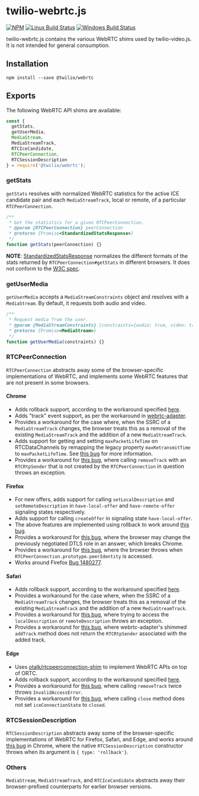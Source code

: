 twilio-webrtc.js
================

[![NPM](https://img.shields.io/npm/v/%40twilio/webrtc.svg)](https://www.npmjs.com/package/%40twilio/webrtc) [![Linux Build Status](https://travis-ci.org/twilio/twilio-webrtc.js.svg?branch=master)](https://travis-ci.org/twilio/twilio-webrtc.js) [![Windows Build Status](https://ci.appveyor.com/api/projects/status/u1fh0qnql1a4shuc/branch/master?svg=true)](https://ci.appveyor.com/project/markandrus/twilio-webrtc-js/branch/master)

twilio-webrtc.js contains the various WebRTC shims used by twilio-video.js.
It is not intended for general consumption.

## Installation

```
npm install --save @twilio/webrtc
```

## Exports

The following WebRTC API shims are available:

```javascript
const {
  getStats,
  getUserMedia,
  MediaStream,
  MediaStreamTrack,
  RTCIceCandidate,
  RTCPeerConnection,
  RTCSessionDescription
} = require('@twilio/webrtc');
```

### getStats

`getStats` resolves with normalized WebRTC statistics for the active ICE
candidate pair and each `MediaStreamTrack`, local or remote, of a particular
`RTCPeerConnection`.

```javascript
/**
 * Get the statistics for a given RTCPeerConnection.
 * @param {RTCPeerConnection} peerConnection
 * @returns {Promise<StandardizedStatsResponse>}
 */
function getStats(peerConnection) {}
```

__NOTE__: [StandardizedStatsResponse](https://github.com/twilio/twilio-webrtc.js/blob/master/lib/getstats.js#L299)
normalizes the different formats of the stats returned by `RTCPeerConnection#getStats` in different
browsers. It does not conform to the [W3C spec](https://www.w3.org/TR/webrtc-stats/).

### getUserMedia

`getUserMedia` accepts a `MediaStreamConstraints` object and resolves
with a `MediaStream`. By default, it requests both audio and video.

```javascript
/**
 * Request media from the user.
 * @param {MediaStreamConstraints} [constraints={audio: true, video: true}]
 * @returns {Promise<MediaStream>}
 */
function getUserMedia(constraints) {}
```

### RTCPeerConnection

`RTCPeerConnection` abstracts away some of the browser-specific implementations
of WebRTC, and implements some WebRTC features that are not present in some
browsers.

#### Chrome
* Adds rollback support, according to the workaround specified [here](https://bugs.chromium.org/p/webrtc/issues/detail?id=5738#c3).
* Adds "track" event support, as per the workaround in [webrtc-adapter](https://github.com/webrtc/adapter/blob/master/src/js/chrome/chrome_shim.js#L19).
* Provides a workaround for the case where, when the SSRC of a `MediaStreamTrack` changes, the
  browser treats this as a removal of the existing `MediaStreamTrack` and the addition of a new
  `MediaStreamTrack`.
* Adds support for getting and setting `maxPacketLifeTime` on RTCDataChannels by
  remapping the legacy property `maxRetransmitTime` to `maxPacketLifeTime`. See
  [this bug](https://bugs.chromium.org/p/chromium/issues/detail?id=696681) for
  more information.
* Provides a workaround for [this bug](https://bugs.chromium.org/p/chromium/issues/detail?id=860853), where calling `removeTrack`
  with an `RTCRtpSender` that is not created by the `RTCPeerConnection` in question throws an exception.

#### Firefox
* For new offers, adds support for calling `setLocalDescription` and `setRemoteDescription` in
  `have-local-offer` and `have-remote-offer` signaling states respectively.
* Adds support for calling `createOffer` in signaling state `have-local-offer`.
* The above features are implemented using rollback to work around [this bug](https://bugzilla.mozilla.org/show_bug.cgi?id=1072388).
* Provides a workaround for [this bug](https://bugzilla.mozilla.org/show_bug.cgi?id=1240897), where the browser may
  change the previously negotiated DTLS role in an answer, which breaks Chrome.
* Provides a workaround for [this bug](https://bugzilla.mozilla.org/show_bug.cgi?id=1363815),
  where the browser throws when `RTCPeerConnection.prototype.peerIdentity` is accessed.
* Works around Firefox [Bug 1480277](https://bugzilla.mozilla.org/show_bug.cgi?id=1480277).

#### Safari
* Adds rollback support, according to the workaround specified [here](https://bugs.chromium.org/p/webrtc/issues/detail?id=5738#c3).
* Provides a workaround for the case where, when the SSRC of a `MediaStreamTrack` changes, the
  browser treats this as a removal of the existing `MediaStreamTrack` and the addition of a new
  `MediaStreamTrack`.
* Provides a workaround for [this bug](https://bugs.webkit.org/show_bug.cgi?id=174323), where
  trying to access the `localDescription` or `remoteDescription` throws an exception.
* Provides a workaround for [this bug](https://github.com/webrtc/adapter/issues/714), where webrtc-adapter's shimmed
  `addTrack` method does not return the `RTCRtpSender` associated with the added track.

#### Edge
* Uses [otalk/rtcpeerconnection-shim](https://github.com/twilio/rtcpeerconnection-shim) to implement WebRTC APIs on top of ORTC.
* Adds rollback support, according to the workaround specified [here](https://bugs.chromium.org/p/webrtc/issues/detail?id=5738#c3).
* Provides a workaround for [this bug](https://github.com/otalk/rtcpeerconnection-shim/issues/154), where calling `removeTrack` twice throws `InvalidAccessError`.
* Provides a workaround for [this bug](https://github.com/w3c/webrtc-pc/issues/1883), where calling `close` method does not set `iceConnectionState` to `closed`.

### RTCSessionDescription

`RTCSessionDescription` abstracts away some of the browser-specific implementations
of WebRTC for Firefox, Safari, and Edge, and works around [this bug](https://bugs.chromium.org/p/webrtc/issues/detail?id=4676)
in Chrome, where the native `RTCSessionDescription` constructor throws when its argument is
`{ type: 'rollback'}`.

### Others

`MediaStream`, `MediaStreamTrack`, and `RTCIceCandidate` abstracts away their
browser-prefixed counterparts for earlier browser versions.
